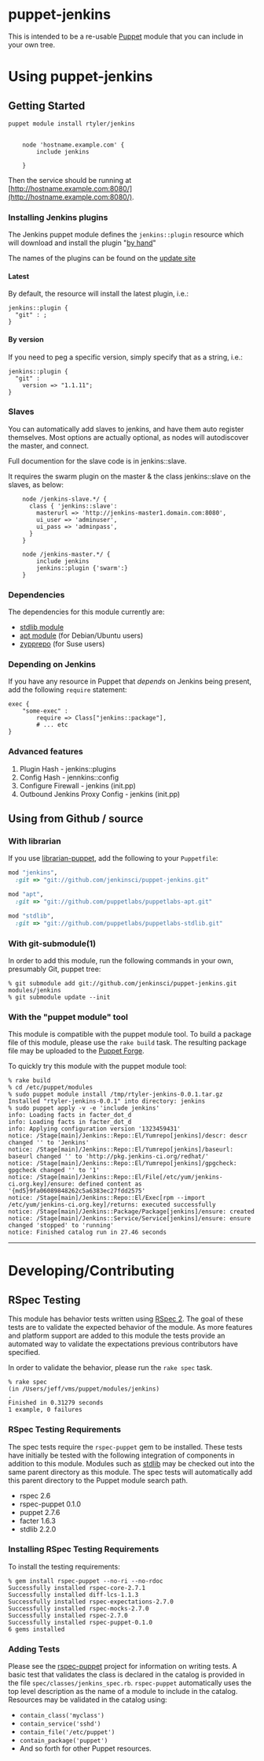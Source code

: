 # puppet-jenkins

This is intended to be a re-usable
[Puppet](http://www.puppetlabs.com/puppet/introduction/) module that you can
include in your own tree.

# Using puppet-jenkins

## Getting Started
```bash
puppet module install rtyler/jenkins
```

```puppet

    node 'hostname.example.com' {
        include jenkins

    }
```
Then the service should be running at [http://hostname.example.com:8080/](http://hostname.example.com:8080/).

### Installing Jenkins plugins


The Jenkins puppet module defines the `jenkins::plugin` resource which
will download and install the plugin "[by
hand](https://wiki.jenkins-ci.org/display/JENKINS/Plugins#Plugins-Byhand)"

The names of the plugins can be found on the [update
site](http://updates.jenkins-ci.org/download/plugins)

#### Latest
By default, the resource will install the latest plugin, i.e.:

    jenkins::plugin {
      "git" : ;
    }

#### By version
If you need to peg a specific version, simply specify that as a string, i.e.:

    jenkins::plugin {
      "git" :
        version => "1.1.11";
    }

### Slaves
You can automatically add slaves to jenkins, and have them auto register themselves.  Most options are actually optional, as nodes will autodiscover the master, and connect.  

Full documention for the slave code is in jenkins::slave.

It requires the swarm plugin on the master & the class jenkins::slave on the slaves, as below:

```puppet
    node /jenkins-slave.*/ {
      class { 'jenkins::slave':
        masterurl => 'http://jenkins-master1.domain.com:8080',
        ui_user => 'adminuser',
        ui_pass => 'adminpass',
      }
    }

    node /jenkins-master.*/ {
        include jenkins
        jenkins::plugin {'swarm':}
    }
```

### Dependencies

The dependencies for this module currently are:

* [stdlib module](http://forge.puppetlabs.com/puppetlabs/stdlib)
* [apt module](http://forge.puppetlabs.com/puppetlabs/apt) (for Debian/Ubuntu users)
* [zypprepo](https://forge.puppetlabs.com/darin/zypprepo) (for Suse users)


### Depending on Jenkins

If you have any resource in Puppet that *depends* on Jenkins being present, add
the following `require` statement:

    exec {
        "some-exec" :
            require => Class["jenkins::package"],
            # ... etc
    }


### Advanced features
1. Plugin Hash - jenkins::plugins
2. Config Hash - jennkins::config
3. Configure Firewall - jenkins (init.pp)
4. Outbound Jenkins Proxy Config - jenkins (init.pp)

## Using from Github / source

### With librarian

If you use [librarian-puppet](https://github.com/rodjek/librarian-puppet), add
the following to your `Puppetfile`:

```ruby
mod "jenkins",
  :git => "git://github.com/jenkinsci/puppet-jenkins.git"

mod "apt",
  :git => "git://github.com/puppetlabs/puppetlabs-apt.git"

mod "stdlib",
  :git => "git://github.com/puppetlabs/puppetlabs-stdlib.git"
```

### With git-submodule(1)

In order to add this module, run the following commands in your own, presumably
Git, puppet tree:

    % git submodule add git://github.com/jenkinsci/puppet-jenkins.git modules/jenkins
    % git submodule update --init

### With the "puppet module" tool

This module is compatible with the puppet module tool.  To build a package file
of this module, please use the `rake build` task.  The resulting package file
may be uploaded to the [Puppet Forge](http://forge.puppetlabs.com/).


To quickly try this module with the puppet module tool:

    % rake build
    % cd /etc/puppet/modules
    % sudo puppet module install /tmp/rtyler-jenkins-0.0.1.tar.gz
    Installed "rtyler-jenkins-0.0.1" into directory: jenkins
    % sudo puppet apply -v -e 'include jenkins'
    info: Loading facts in facter_dot_d
    info: Loading facts in facter_dot_d
    info: Applying configuration version '1323459431'
    notice: /Stage[main]/Jenkins::Repo::El/Yumrepo[jenkins]/descr: descr changed '' to 'Jenkins'
    notice: /Stage[main]/Jenkins::Repo::El/Yumrepo[jenkins]/baseurl: baseurl changed '' to 'http://pkg.jenkins-ci.org/redhat/'
    notice: /Stage[main]/Jenkins::Repo::El/Yumrepo[jenkins]/gpgcheck: gpgcheck changed '' to '1'
    notice: /Stage[main]/Jenkins::Repo::El/File[/etc/yum/jenkins-ci.org.key]/ensure: defined content as '{md5}9fa06089848262c5a6383ec27fdd2575'
    notice: /Stage[main]/Jenkins::Repo::El/Exec[rpm --import /etc/yum/jenkins-ci.org.key]/returns: executed successfully
    notice: /Stage[main]/Jenkins::Package/Package[jenkins]/ensure: created
    notice: /Stage[main]/Jenkins::Service/Service[jenkins]/ensure: ensure changed 'stopped' to 'running'
    notice: Finished catalog run in 27.46 seconds

----


# Developing/Contributing

## RSpec Testing

This module has behavior tests written using [RSpec 2](https://www.relishapp.com/rspec).
The goal of these tests are to validate the expected behavior of the module.
As more features and platform support are added to this module the tests
provide an automated way to validate the expectations previous contributors
have specified.

In order to validate the behavior, please run the `rake spec` task.

    % rake spec
    (in /Users/jeff/vms/puppet/modules/jenkins)
    .
    Finished in 0.31279 seconds
    1 example, 0 failures

### RSpec Testing Requirements

The spec tests require the `rspec-puppet` gem to be installed.  These tests
have initially be tested with the following integration of components in
addition to this module.  Modules such as
[stdlib](https://github.com/puppetlabs/puppetlabs-stdlib) may be checked out
into the same parent directory as this module.  The spec tests will
automatically add this parent directory to the Puppet module search path.

 * rspec 2.6
 * rspec-puppet 0.1.0
 * puppet 2.7.6
 * facter 1.6.3
 * stdlib 2.2.0

### Installing RSpec Testing Requirements

To install the testing requirements:

    % gem install rspec-puppet --no-ri --no-rdoc
    Successfully installed rspec-core-2.7.1
    Successfully installed diff-lcs-1.1.3
    Successfully installed rspec-expectations-2.7.0
    Successfully installed rspec-mocks-2.7.0
    Successfully installed rspec-2.7.0
    Successfully installed rspec-puppet-0.1.0
    6 gems installed

### Adding Tests

Please see the [rspec-puppet](https://github.com/rodjek/rspec-puppet) project
for information on writing tests.  A basic test that validates the class is
declared in the catalog is provided in the file
`spec/classes/jenkins_spec.rb`.  `rspec-puppet` automatically uses the top
level description as the name of a module to include in the catalog.
Resources may be validated in the catalog using:

 * `contain_class('myclass')`
 * `contain_service('sshd')`
 * `contain_file('/etc/puppet')`
 * `contain_package('puppet')`
 * And so forth for other Puppet resources.


